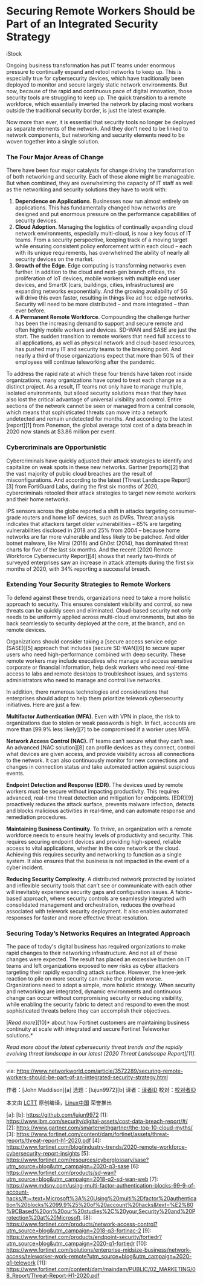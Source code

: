 [#]: collector: (lujun9972)
[#]: translator: ( )
[#]: reviewer: ( )
[#]: publisher: ( )
[#]: url: ( )
[#]: subject: (Securing Remote Workers Should be Part of an Integrated Security Strategy)
[#]: via: (https://www.networkworld.com/article/3572289/securing-remote-workers-should-be-part-of-an-integrated-security-strategy.html)
[#]: author: (John Maddison )

Securing Remote Workers Should be Part of an Integrated Security Strategy
======

iStock

Ongoing business transformation has put IT teams under enormous pressure to continually expand and retool networks to keep up. This is especially true for cybersecurity devices, which have traditionally been deployed to monitor and secure largely static network environments. But now, because of the rapid and continuous pace of digital innovation, those security tools are struggling to keep up. The quick transition to a remote workforce, which essentially inverted the network by placing most workers outside the traditional security border, is just the latest example.

Now more than ever, it is essential that security tools no longer be deployed as separate elements of the network. And they don't need to be linked to network components, but networking and security elements need to be woven together into a single solution.

### The Four Major Areas of Change

There have been four major catalysts for change driving the transformation of both networking and security. Each of these alone might be manageable. But when combined, they are overwhelming the capacity of IT staff as well as the networking and security solutions they have to work with:

  1. **Dependence on Applications**. Businesses now run almost entirely on applications. This has fundamentally changed how networks are designed and put enormous pressure on the performance capabilities of security devices.
  2. **Cloud Adoption**. Managing the logistics of continually expanding cloud network environments, especially multi-cloud, is now a key focus of IT teams. From a security perspective, keeping track of a moving target while ensuring consistent policy enforcement within each cloud – each with its unique requirements, has overwhelmed the ability of nearly all security devices on the market.
  3. **Growth of the Edge**. Edge computing is transforming networks even further. In addition to the cloud and next-gen branch offices, the proliferation of IoT devices, mobile workers with multiple end user devices, and SmartX (cars, buildings, cities, infrastructures) are expanding networks exponentially. And the growing availability of 5G will drive this even faster, resulting in things like ad hoc edge networks. Security will need to be more distributed – and more integrated – than ever before.
  4. **A Permanent Remote Workforce**. Compounding the challenge further has been the increasing demand to support and secure remote and often highly mobile workers and devices. SD-WAN and SASE are just the start. The sudden transition to remote workers that need full access to all applications, as well as physical network and cloud-based resources, has pushed many IT and security teams to the breaking point. And nearly a third of those organizations expect that more than 50% of their employees will continue teleworking after the pandemic.



To address the rapid rate at which these four trends have taken root inside organizations, many organizations have opted to treat each change as a distinct project. As a result, IT teams not only have to manage multiple, isolated environments, but siloed security solutions mean that they have also lost the critical advantage of universal visibility and control. Entire sections of the network cannot be seen or managed from a central console, which means that sophisticated threats can move into a network undetected and remain undetected for months. And according to the latest [report][1] from Ponemon, the global average total cost of a data breach in 2020 now stands at $3.86 million per event.

### Cybercriminals are Opportunistic

Cybercriminals have quickly adjusted their attack strategies to identify and capitalize on weak spots in these new networks. Gartner [reports][2] that the vast majority of public cloud breaches are the result of misconfigurations. And according to the latest [Threat Landscape Report][3] from FortiGuard Labs, during the first six months of 2020, cybercriminals retooled their attack strategies to target new remote workers and their home networks.

IPS sensors across the globe reported a shift in attacks targeting consumer-grade routers and home IoT devices, such as DVRs. Threat analysis indicates that attackers target older vulnerabilities – 65% are targeting vulnerabilities disclosed in 2018 and 25% from 2004 – because home networks are far more vulnerable and less likely to be patched. And older botnet malware, like Mirai (2016) and Gh0st (2014), has dominated threat charts for five of the last six months. And the recent [2020 Remote Workforce Cybersecurity Report][4] shows that nearly two-thirds of surveyed enterprises saw an increase in attack attempts during the first six months of 2020, with 34% reporting a successful breach.

### Extending Your Security Strategies to Remote Workers

To defend against these trends, organizations need to take a more holistic approach to security. This ensures consistent visibility and control, so new threats can be quickly seen and eliminated. Cloud-based security not only needs to be uniformly applied across multi-cloud environments, but also tie back seamlessly to security deployed at the core, at the branch, and on remote devices.

Organizations should consider taking a [secure access service edge (SASE)][5] approach that includes [secure SD-WAN][6] to secure super users who need high-performance combined with deep security. These remote workers may include executives who manage and access sensitive corporate or financial information, help desk workers who need real-time access to labs and remote desktops to troubleshoot issues, and systems administrators who need to manage and control live networks.

In addition, there numerous technologies and considerations that enterprises should adopt to help them prioritize telework cybersecurity initiatives. Here are just a few.

**Multifactor Authentication (MFA).** Even with VPN in place, the risk to organizations due to stolen or weak passwords is high. In fact, accounts are more than [99.9% less likely][7] to be compromised if a worker uses MFA.

**Network Access Control (NAC).** IT teams can’t secure what they can’t see. An advanced [NAC solution][8] can profile devices as they connect, control what devices are given access, and provide visibility across all connections to the network. It can also continuously monitor for new connections and changes in connection status and take automated action against suspicious events.

**Endpoint Detection and Response (EDR)**. The devices used by remote workers must be secure without impacting productivity. This requires advanced, real-time threat detection and mitigation for endpoints. [EDR][9] proactively reduces the attack surface, prevents malware infection, detects and blocks malicious activities in real-time, and can automate response and remediation procedures. 

**Maintaining Business Continuity**. To thrive, an organization with a remote workforce needs to ensure healthy levels of productivity and security. This requires securing endpoint devices and providing high-speed, reliable access to vital applications, whether in the core network or the cloud. Achieving this requires security and networking to function as a single system. It also ensures that the business is not impacted in the event of a cyber incident.

**Reducing Security Complexity**. A distributed network protected by isolated and inflexible security tools that can’t see or communicate with each other will inevitably experience security gaps and configuration issues. A fabric-based approach, where security controls are seamlessly integrated with consolidated management and orchestration, reduces the overhead associated with telework security deployment. It also enables automated responses for faster and more effective threat resolution.

### Securing Today’s Networks Requires an Integrated Approach

The pace of today's digital business has required organizations to make rapid changes to their networking infrastructure. And not all of these changes were expected. The result has placed an excessive burden on IT teams and left organizations exposed to new risks as cyber attackers targeting their rapidly expanding attack surface. However, the knee-jerk reaction to pile on more security can make the problem worse. Organizations need to adopt a simple, more holistic strategy. When security and networking are integrated, dynamic environments and continuous change can occur without compromising security or reducing visibility, while enabling the security fabric to detect and respond to even the most sophisticated threats before they can accomplish their objectives.

[_Read more_][10]* about how Fortinet customers are maintaining business continuity at scale with integrated and secure Fortinet Teleworker solutions.*

_Read more about the latest cybersecurity threat trends and the rapidly evolving threat landscape in our latest _[_2020 Threat Landscape Report_][11]_._

--------------------------------------------------------------------------------

via: https://www.networkworld.com/article/3572289/securing-remote-workers-should-be-part-of-an-integrated-security-strategy.html

作者：[John Maddison][a]
选题：[lujun9972][b]
译者：[译者ID](https://github.com/译者ID)
校对：[校对者ID](https://github.com/校对者ID)

本文由 [LCTT](https://github.com/LCTT/TranslateProject) 原创编译，[Linux中国](https://linux.cn/) 荣誉推出

[a]: 
[b]: https://github.com/lujun9972
[1]: https://www.ibm.com/security/digital-assets/cost-data-breach-report/#/
[2]: https://www.gartner.com/smarterwithgartner/the-top-10-cloud-myths/
[3]: https://www.fortinet.com/content/dam/fortinet/assets/threat-reports/threat-report-h1-2020.pdf
[4]: https://www.fortinet.com/blog/industry-trends/2020-remote-workforce-cybersecurity-report-insights
[5]: https://www.fortinet.com/resources/cyberglossary/sase?utm_source=blog&utm_campaign=2020-q3-sase
[6]: https://www.fortinet.com/products/sd-wan?utm_source=blog&utm_campaign=2018-q2-sd-wan-web
[7]: https://www.mdsny.com/using-multi-factor-authentication-blocks-99-9-of-account-hacks/#:~:text=Microsoft%3A%20Using%20multi%2Dfactor%20authentication%20blocks%2099.9%25%20of%20account%20hacks&text=%E2%80%9CBased%20on%20our%20studies%2C%20your,Security%20and%20Protection%20at%20Microsoft.
[8]: https://www.fortinet.com/products/network-access-control?utm_source=blog&utm_campaign=2018-q3-fortinac-2
[9]: https://www.fortinet.com/products/endpoint-security/fortiedr?utm_source=blog&utm_campaign=2020-q1-fortiedr
[10]: https://www.fortinet.com/solutions/enterprise-midsize-business/network-access/teleworker-work-remote?utm_source=blog&utm_campaign=2020-q1-telework
[11]: https://www.fortinet.com/content/dam/maindam/PUBLIC/02_MARKETING/08_Report/Threat-Report-H1-2020.pdf
